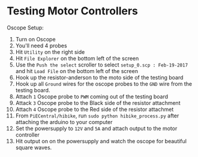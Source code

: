 # Testing Motor Controllers

Oscope Setup:

1. Turn on  Oscope
1. You'll need 4 probes
1. Hit `Utility` on the right side
1. Hit `File Explorer` on the bottom left of the screen
1. Use the `Push the select` scroller to select `setup_0.scp : Feb-19-2017` and hit `Load File` on the bottom left of the screen
1. Hook up the resistor-anderson to the moto side of the testing board
1. Hook up all `Ground` wires for the oscope probes to the `GND` wire from the testing board.
1. Attach `1` Oscope probe to `PWM` coming out of the testing board
1. Attack `3` Oscope probe to the Black side of the resistor attachment
1. Attach `4` Oscope probe to the Red side of the resistor attachmet
1. From `PiECentral/hibike`, run `sudo python hibike_process.py` after attaching the arduino to your computer
1. Set the powersupply to `12V` and `5A` and attach output to the motor controller
1. Hit output on on the powersupply and watch the oscope for beautiful square waves.
